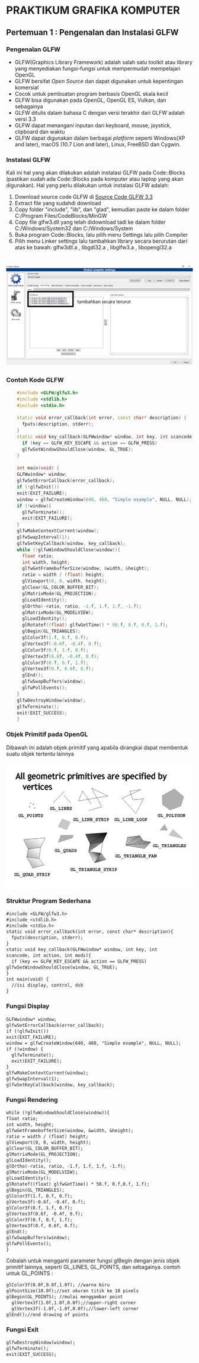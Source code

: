 # **PRAKTIKUM GRAFIKA KOMPUTER**
## **Pertemuan 1 : Pengenalan dan Instalasi GLFW**

### Pengenalan GLFW
- GLFW(Graphics Library Framework) adalah salah satu toolkit atau library yang menyediakan fungsi-fungsi untuk mempermudah mempelajari OpenGL
- GLFW bersifat *Open Source* dan dapat digunakan untuk kepentingan komersial
- Cocok untuk pembuatan program berbasis OpenGL skala kecil
- GLFW bisa digunakan pada OpenGL, OpenGL ES, Vulkan, dan sebagainya
- GLFW ditulis dalam bahasa C dengan versi terakhir dari GLFW adalah versi 3.3
- GLFW dapat menangani inputan dari keyboard, mouse, joystick, clipboard dan waktu
- GLFW dapat digunakan dalam berbagai *platform* seperti Windows(XP and later), macOS (10.7 Lion and later), Linux, FreeBSD dan Cygwin.

### Instalasi GLFW
Kali ini hal yang akan dilakukan adalah instalasi GLFW pada Code::Blocks (pastikan sudah ada Code::Blocks pada komputer atau laptop yang akan digunakan).
Hal yang perlu dilakukan untuk instalasi GLFW adalah:
1. Download source code GLFW di [Source Code GLFW 3.3](https://github.com/auziasfarian/CG-IPB/tree/master/01.%20GLFW/Berkas%20Instalasi)
2. Extract file yang sudahdi download
3. Copy folder "include", "lib", dan "glad", kemudian paste ke dalam folder C:/Program Files/CodeBlocks/MinGW
4. Copy file glfw3.dll yang telah didownload tadi ke dalam folder C:/Windows/System32 dan C:/Windows/System
5. Buka program Code::Blocks, lalu pilih menu Settings lalu pilih Compiler
6. Pilih menu Linker settings lalu tambahkan library secara berurutan dari atas ke bawah: glfw3dll.a , libgdi32.a , libglfw3.a , libopengl32.a
<h1 align="center"><img src="https://github.com/auziasfarian/CG-IPB/blob/master/01.%20GLFW/01%20-%20Pengenalan%20dan%20Instalasi%20GLFW/urutan%20library.png"></h1>

### Contoh Kode GLFW

```cpp
    #include <GLFW/glfw3.h>
    #include <stdlib.h>
    #include <stdio.h>

    static void error_callback(int error, const char* description) {
      fputs(description, stderr);
    }
    static void key_callback(GLFWwindow* window, int key, int scancode, int action, int mods){  
      if (key == GLFW_KEY_ESCAPE && action == GLFW_PRESS)
      glfwSetWindowShouldClose(window, GL_TRUE);
    }

    int main(void) {
    GLFWwindow* window;
    glfwSetErrorCallback(error_callback);
    if (!glfwInit())
    exit(EXIT_FAILURE);
    window = glfwCreateWindow(640, 480, "Simple example", NULL, NULL);
    if (!window){
      glfwTerminate();
      exit(EXIT_FAILURE);
    }
    glfwMakeContextCurrent(window);
    glfwSwapInterval(1);
    glfwSetKeyCallback(window, key_callback);
    while (!glfwWindowShouldClose(window)){
      float ratio;
      int width, height;
      glfwGetFramebufferSize(window, &width, &height);
      ratio = width / (float) height;
      glViewport(0, 0, width, height);
      glClear(GL_COLOR_BUFFER_BIT);
      glMatrixMode(GL_PROJECTION);
      glLoadIdentity();
      glOrtho(-ratio, ratio, -1.f, 1.f, 1.f, -1.f);
      glMatrixMode(GL_MODELVIEW);
      glLoadIdentity();
      glRotatef((float) glfwGetTime() * 50.f, 0.f, 0.f, 1.f);
      glBegin(GL_TRIANGLES);
      glColor3f(1.f, 0.f, 0.f);
      glVertex3f(-0.6f, -0.4f, 0.f);
      glColor3f(0.f, 1.f, 0.f);
      glVertex3f(0.6f, -0.4f, 0.f);
      glColor3f(0.f, 0.f, 1.f);
      glVertex3f(0.f, 0.6f, 0.f);
      glEnd();
      glfwSwapBuffers(window);
      glfwPollEvents();
    }
    glfwDestroyWindow(window);
    glfwTerminate();
    exit(EXIT_SUCCESS);
    }
``` 
    
### Objek Primitif pada OpenGL
Dibawah ini adalah objek primitif yang apabila dirangkai dapat membentuk suatu objek tertentu lainnya
<h3 align="center"><img src="https://github.com/auziasfarian/CG-IPB/blob/master/01.%20GLFW/01%20-%20Pengenalan%20dan%20Instalasi%20GLFW/objek%20primitif.PNG"></h3>

### Struktur Program Sederhana

    #include <GLFW/glfw3.h>
    #include <stdlib.h>
    #include <stdio.h>
    static void error_callback(int error, const char* description){
      fputs(description, stderr);
    }
    static void key_callback(GLFWwindow* window, int key, int
    scancode, int action, int mods){
      if (key == GLFW_KEY_ESCAPE && action == GLFW_PRESS)
    glfwSetWindowShouldClose(window, GL_TRUE);
    }
    int main(void) {
      //isi display, control, dsb
    }

### Fungsi Display

    GLFWwindow* window;
    glfwSetErrorCallback(error_callback);
    if (!glfwInit())
    exit(EXIT_FAILURE);
    window = glfwCreateWindow(640, 480, "Simple example", NULL, NULL);
    if (!window) {
      glfwTerminate();
      exit(EXIT_FAILURE);
    }
    glfwMakeContextCurrent(window);
    glfwSwapInterval(1);
    glfwSetKeyCallback(window, key_callback);
    
 ### Fungsi Rendering
    
    while (!glfwWindowShouldClose(window)){
    float ratio;
    int width, height;
    glfwGetFramebufferSize(window, &width, &height);
    ratio = width / (float) height;
    glViewport(0, 0, width, height);
    glClear(GL_COLOR_BUFFER_BIT);
    glMatrixMode(GL_PROJECTION);
    glLoadIdentity();
    glOrtho(-ratio, ratio, -1.f, 1.f, 1.f, -1.f);
    glMatrixMode(GL_MODELVIEW);
    glLoadIdentity();
    glRotatef((float) glfwGetTime() * 50.f, 0.f,0.f, 1.f);
    glBegin(GL_TRIANGLES);
    glColor3f(1.f, 0.f, 0.f);
    glVertex3f(-0.6f, -0.4f, 0.f);
    glColor3f(0.f, 1.f, 0.f);
    glVertex3f(0.6f, -0.4f, 0.f);
    glColor3f(0.f, 0.f, 1.f);
    glVertex3f(0.f, 0.6f, 0.f);
    glEnd();
    glfwSwapBuffers(window);
    glfwPollEvents();
    }
 
Cobalah untuk mengganti parameter fungsi glBegin dengan jenis objek primitif lainnya, seperti GL_LINES, GL_POINTS, dan sebagainya.
contoh untuk GL_POINTS :

    glColor3f(0.0f,0.0f,1.0f); //warna biru
    glPointSize(10.0f);//set ukuran titik ke 10 pixels
    glBegin(GL_POINTS); //mulai menggambar point
      glVertex3f(1.0f,1.0f,0.0f);//upper-right corner
      glVertex3f(-1.0f,-1.0f,0.0f);//lower-left corner
    glEnd();//end drawing of points
    
### Fungsi Exit

    glfwDestroyWindow(window);
    glfwTerminate();
    exit(EXIT_SUCCESS);
